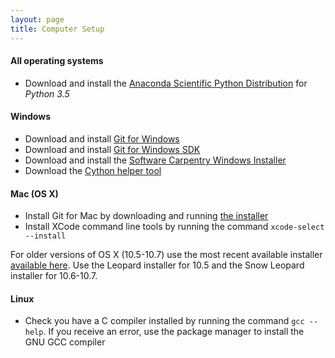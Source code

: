 ```yaml
---
layout: page
title: Computer Setup
---
```


#### All operating systems

* Download and install the [Anaconda Scientific Python Distribution](http://continuum.io/downloads) for _Python 3.5_

#### Windows

* Download and install [Git for Windows](http://msysgit.github.io/)
* Download and install [Git for Windows SDK](https://github.com/git-for-windows/build-extra/releases/download/git-sdk-1.0.3/git-sdk-installer-1.0.3-32.7z.exe)
* Download and install the [Software Carpentry Windows Installer](http://files.software-carpentry.org/SWCarpentryInstaller.exe)
* Download the [Cython helper tool]()

#### Mac (OS X)

* Install Git for Mac by downloading and running [the installer](http://git-scm.com/downloads)
* Install XCode command line tools by running the command `xcode-select --install`

For older versions of OS X (10.5-10.7) use the most recent available installer
[available here](https://code.google.com/p/git-osx-installer/downloads/list). Use
the Leopard installer for 10.5 and the Snow Leopard installer for 10.6-10.7.

#### Linux

* Check you have a C compiler installed by running the command `gcc --help`. If you receive an error, use
the package manager to install the GNU GCC compiler
